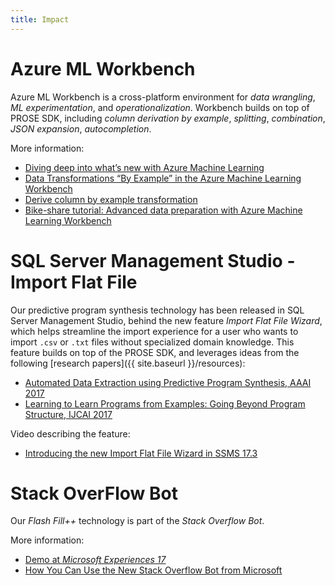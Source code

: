 ```yaml
---
title: Impact
---
```


# Azure ML Workbench

Azure ML Workbench is a cross-platform environment for *data wrangling*, *ML experimentation*, and *operationalization*. 
Workbench builds on top of PROSE SDK, including *column derivation by example*, *splitting*, *combination*, *JSON expansion*, *autocompletion*.

More information:
- [Diving deep into what’s new with Azure Machine Learning](https://azure.microsoft.com/en-us/blog/diving-deep-into-what-s-new-with-azure-machine-learning/)
- [Data Transformations “By Example” in the Azure Machine Learning Workbench](https://blogs.technet.microsoft.com/machinelearning/2017/09/25/by-example-transformations-in-the-azure-machine-learning-workbench/)
- [Derive column by example transformation](https://docs.microsoft.com/en-us/azure/machine-learning/preview/data-prep-derive-column-by-example)
- [Bike-share tutorial: Advanced data preparation with Azure Machine Learning Workbench](https://docs.microsoft.com/en-us/azure/machine-learning/preview/tutorial-bikeshare-dataprep)

# SQL Server Management Studio - Import Flat File

Our predictive program synthesis technology has been released in SQL Server Management Studio,
behind the new feature *Import Flat File Wizard*, which helps streamline the import experience for a user who wants to import `.csv` or `.txt` files without specialized domain knowledge.
This feature builds on top of the PROSE SDK, and leverages ideas from the following [research papers]({{ site.baseurl }}/resources):
- [Automated Data Extraction using Predictive Program Synthesis, AAAI 2017](https://www.microsoft.com/en-us/research/wp-content/uploads/2016/12/aaai17.pdf)
- [Learning to Learn Programs from Examples: Going Beyond Program Structure, IJCAI 2017](https://www.microsoft.com/en-us/research/wp-content/uploads/2017/04/ranking-ijcai17.pdf)

Video describing the feature:
- [Introducing the new Import Flat File Wizard in SSMS 17.3](https://channel9.msdn.com/Shows/Data-Exposed/Introducing-the-new-Import-Flat-File-Wizard-in-SSMS-173)

# Stack OverFlow Bot

Our _Flash Fill++_ technology is part of the *Stack Overflow Bot*.

More information:
- [Demo at *Microsoft Experiences 17*](https://www.youtube.com/watch?v=VFdjVJxJWwE)
- [How You Can Use the New Stack Overflow Bot from Microsoft](https://stackoverflow.blog/2017/09/25/can-use-new-stack-overflow-bot-microsoft/)